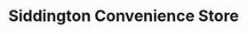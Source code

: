 ---
title: "Siddington Convenience Store"
url: /cirencester/siddington-convenience-store/
shop: convenience
---